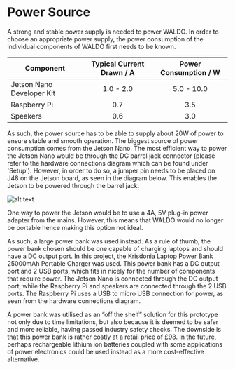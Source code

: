 # Power Source

A strong and stable power supply is needed to power WALDO. In order to choose an appropriate power supply, the power consumption of the individual components of WALDO first needs to be known. 

| Component                 	| Typical Current Drawn / A 	| Power       Consumption / W 	|
|---------------------------	|:-------------------------:	|:---------------------:	|
| Jetson Nano Developer Kit 	|         1.0 - 2.0         	|       5.0 - 10.0      	|
| Raspberry Pi              	|            0.7            	|          3.5          	|
| Speakers                  	|            0.6            	|          3.0          	|



As such, the power source has to be able to supply about 20W of power to ensure stable and smooth operation. The biggest source of power consumption comes from the Jetson Nano. The most efficient way to power the Jetson Nano would be through the DC barrel jack connector (please refer to the hardware connections diagram which can be found under 'Setup'). However, in order to do so, a jumper pin needs to be placed on J48 on the Jetson board, as seen in the diagram below. This enables the Jetson to be powered through the barrel jack.


![alt text](https://github.com/patrickjohncyh/ibm-waldo/blob/master/4.%20Hardware/Jetson%20board%20diagram.png)


One way to power the Jetson would be to use a 4A, 5V plug-in power adapter from the mains. However, this means that WALDO would no longer be portable hence making this option not ideal.

  

As such, a large power bank was used instead. As a rule of thumb, the power bank chosen should be one capable of charging laptops and should have a DC output port. In this project, the Krisdonia Laptop Power Bank 25000mAh Portable Charger was used. This power bank has a DC output port and 2 USB ports, which fits in nicely for the number of components that require power. The Jetson Nano is connected through the DC output port, while the Raspberry Pi and speakers are connected through the 2 USB ports. The Raspberry Pi uses a USB to micro USB connection for power, as seen from the hardware connections diagram.

  

A power bank was utilised as an “off the shelf” solution for this prototype not only due to time limitations, but also because it is deemed to be safer and more reliable, having passed industry safety checks. The downside is that this power bank is rather costly at a retail price of £98. In the future, perhaps rechargeable lithium ion batteries coupled with some applications of power electronics could be used instead as a more cost-effective alternative.


